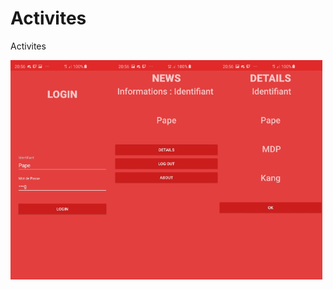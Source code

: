 # Activites


Activites



<div style="display:flex;">
<img alt="App image" src="Login.jpeg" width="33%">
<img alt="App image" src="News.jpeg" width="33%">
<img alt="App image" src="Details.jpeg" width="33%">
</div>

